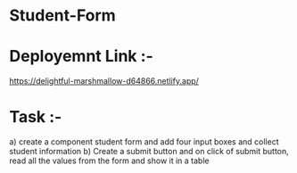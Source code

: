# Student-Form

# Deployemnt Link :-
https://delightful-marshmallow-d64866.netlify.app/

# Task :-
a) create a component student form and add four input boxes and collect student information
b) Create a submit button and on click of submit button, read all the values from the form and show it in a table
